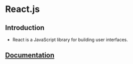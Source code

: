 # React.js

## Introduction
- React is a JavaScript library for building user interfaces.

## <a href="https://reactjs.org/docs/hello-world.html" target="_blank">Documentation</a>
